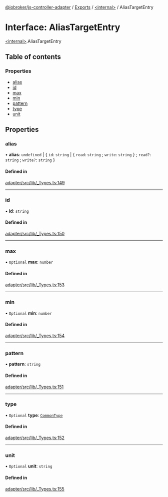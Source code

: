 [@iobroker/js-controller-adapter](../README.md) / [Exports](../modules.md) / [\<internal\>](../modules/internal_.md) / AliasTargetEntry

# Interface: AliasTargetEntry

[\<internal\>](../modules/internal_.md).AliasTargetEntry

## Table of contents

### Properties

- [alias](internal_.AliasTargetEntry.md#alias)
- [id](internal_.AliasTargetEntry.md#id)
- [max](internal_.AliasTargetEntry.md#max)
- [min](internal_.AliasTargetEntry.md#min)
- [pattern](internal_.AliasTargetEntry.md#pattern)
- [type](internal_.AliasTargetEntry.md#type)
- [unit](internal_.AliasTargetEntry.md#unit)

## Properties

### alias

• **alias**: `undefined` \| \{ `id`: `string` \| \{ `read`: `string` ; `write`: `string`  } ; `read?`: `string` ; `write?`: `string`  }

#### Defined in

[adapter/src/lib/_Types.ts:149](https://github.com/ioBroker/ioBroker.js-controller/blob/70007768/packages/adapter/src/lib/_Types.ts#L149)

___

### id

• **id**: `string`

#### Defined in

[adapter/src/lib/_Types.ts:150](https://github.com/ioBroker/ioBroker.js-controller/blob/70007768/packages/adapter/src/lib/_Types.ts#L150)

___

### max

• `Optional` **max**: `number`

#### Defined in

[adapter/src/lib/_Types.ts:153](https://github.com/ioBroker/ioBroker.js-controller/blob/70007768/packages/adapter/src/lib/_Types.ts#L153)

___

### min

• `Optional` **min**: `number`

#### Defined in

[adapter/src/lib/_Types.ts:154](https://github.com/ioBroker/ioBroker.js-controller/blob/70007768/packages/adapter/src/lib/_Types.ts#L154)

___

### pattern

• **pattern**: `string`

#### Defined in

[adapter/src/lib/_Types.ts:151](https://github.com/ioBroker/ioBroker.js-controller/blob/70007768/packages/adapter/src/lib/_Types.ts#L151)

___

### type

• `Optional` **type**: [`CommonType`](../modules/internal_.md#commontype)

#### Defined in

[adapter/src/lib/_Types.ts:152](https://github.com/ioBroker/ioBroker.js-controller/blob/70007768/packages/adapter/src/lib/_Types.ts#L152)

___

### unit

• `Optional` **unit**: `string`

#### Defined in

[adapter/src/lib/_Types.ts:155](https://github.com/ioBroker/ioBroker.js-controller/blob/70007768/packages/adapter/src/lib/_Types.ts#L155)
